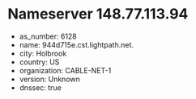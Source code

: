 # Nameserver 148.77.113.94

* as_number: 6128
* name: 944d715e.cst.lightpath.net.
* city: Holbrook
* country: US
* organization: CABLE-NET-1
* version: Unknown
* dnssec: true
